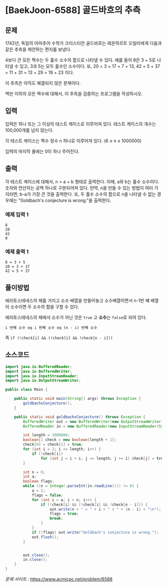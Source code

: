 

# [BaekJoon-6588] 골드바흐의 추측


## 문제

1742년, 독일의 아마추어 수학가 크리스티안 골드바흐는 레온하르트 오일러에게 다음과 같은 추측을 제안하는 편지를 보냈다.

4보다 큰 모든 짝수는 두 홀수 소수의 합으로 나타낼 수 있다.
예를 들어 8은 3 + 5로 나타낼 수 있고, 3과 5는 모두 홀수인 소수이다. 또, 20 = 3 + 17 = 7 + 13, 42 = 5 + 37 = 11 + 31 = 13 + 29 = 19 + 23 이다.

이 추측은 아직도 해결되지 않은 문제이다.

백만 이하의 모든 짝수에 대해서, 이 추측을 검증하는 프로그램을 작성하시오.

## 입력

입력은 하나 또는 그 이상의 테스트 케이스로 이루어져 있다. 테스트 케이스의 개수는 100,000개를 넘지 않는다.

각 테스트 케이스는 짝수 정수 n 하나로 이루어져 있다. (6 ≤ n ≤ 1000000)

입력의 마지막 줄에는 0이 하나 주어진다.

## 출력

각 테스트 케이스에 대해서, n = a + b 형태로 출력한다. 이때, a와 b는 홀수 소수이다. 숫자와 연산자는 공백 하나로 구분되어져 있다. 만약, n을 만들 수 있는 방법이 여러 가지라면, b-a가 가장 큰 것을 출력한다. 또, 두 홀수 소수의 합으로 n을 나타낼 수 없는 경우에는 "Goldbach's conjecture is wrong."을 출력한다.

### 예제 입력 1

```
8
20
42
0
```

### 예제 출력 1

```
8 = 3 + 5
20 = 3 + 17
42 = 5 + 37
```

## 풀이방법

에라토스테네스의 체를 가지고 소수 배열을 만들어놓고 소수배열이면서 n-1번 째 배열이 소수이면 두 소수의 합을 구할 수 있다.

에라토스테네스의 체에서 소수가 아닌 것은 `true` 고 **소수**는 `false`로 되어 있다.

`i 번째 소수 eq i 번째 소수 eq (n - i) 번째 소수`

즉 
`if (!check[i] && (!check[i] && !check[n - i]))` 

## 소스코드

```java
import java.io.BufferedReader;
import java.io.BufferedWriter;
import java.io.InputStreamReader;
import java.io.OutputStreamWriter;

public class Main {

    public static void main(String[] args) throws Exception {
        goldbachsConjecture();
    }

    public static void goldbachsConjecture() throws Exception {
        BufferedWriter out = new BufferedWriter(new OutputStreamWriter(System.out));
        BufferedReader in = new BufferedReader(new InputStreamReader(System.in));

        int length = 1000000;
        boolean[] check = new boolean[length + 1];
        check[0] = check[1] = true;
        for (int i = 2; i <= length; i++) {
            if (!check[i])
                for (int j = i + i; j <= length; j += i) check[j] = true;
        }

        int n = 0;
        int a;
        boolean flags;
        while ((n = Integer.parseInt(in.readLine())) != 0) {
            a = 2;
            flags = false;
            for (int i = a; i < n; i++) {
                if (!check[i] && (!check[i] && !check[n - i])) {
                    out.write(n + " = " + i + " + " + (n - i) + "\n");
                    flags = true;
                    break;
                }
            }
            if (!flags) out.write("Goldbach's conjecture is wrong.");
            out.flush();
        }


        out.close();
        in.close();
    }
}
```


*문제 사이트* : https://www.acmicpc.net/problem/6588
